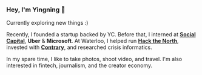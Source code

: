 ### Hey, I'm Yingning 👋

Currently exploring new things :) 

Recently, I founded a startup backed by YC. Before that, I interned at [**Social Capital**](https://www.socialcapital.com/), **Uber** & **Microsoft**. At Waterloo, I helped run [**Hack the North**](https://hackthenorth.com/), invested with [**Contrary**](https://contrarycap.com/), and researched crisis informatics. 

In my spare time, I like to take photos, shoot video, and travel. I'm also interested in fintech, journalism, and the creator economy. 
